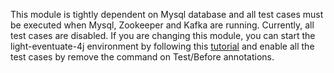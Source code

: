 This module is tightly dependent on Mysql database and all test cases must be
executed when Mysql, Zookeeper and Kafka are running. Currently, all test cases
are disabled. If you are changing this module, you can start the light-eventuate-4j
environment by following this [tutorial](https://networknt.github.io/light-eventuate-4j/tutorial/service-dev/)
and enable all the test cases by remove the command on Test/Before annotations.
